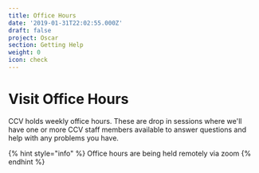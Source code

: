 ```yaml
---
title: Office Hours
date: '2019-01-31T22:02:55.000Z'
draft: false
project: Oscar
section: Getting Help
weight: 0
icon: check
---
```


# Visit Office Hours

CCV holds weekly office hours. These are drop in sessions where we'll have one or more CCV staff members available to answer questions and help with any problems you have.

{% hint style="info" %}
Office hours are being held remotely via zoom 
{% endhint %}

